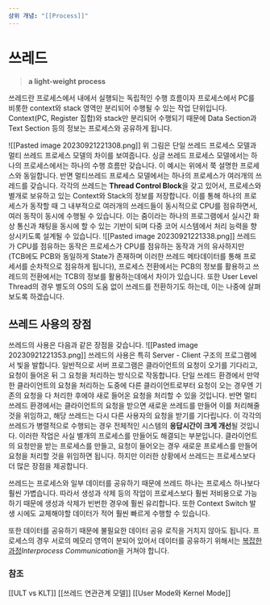 ```yaml
---
상위 개념: "[[Process]]"
---
```

# 쓰레드
> **a light-weight process**

쓰레드란 프로세스에서 내에서 실행되는 독립적인 수행 흐름이자 프로세스에서 PC를 비롯한 context와 stack 영역만 분리되어 수행될 수 있는 작업 단위입니다. Context(PC, Register 집합)와 stack만 분리되어 수행되기 때문에 Data Section과 Text Section 등의 정보는 프로세스와 공유하게 됩니다.

![[Pasted image 20230921221308.png]]
위 그림은 단일 쓰레드 프로세스 모델과 멀티 쓰레드 프로세스 모델의 차이를 보여줍니다.
싱글 쓰레드 프로세스 모델에서는 하나의 프로세스에서는 하나의 수행 흐름만 갖습니다. 이 예시는 위에서 쭉 설명한 프로세스와 동일합니다. 반면 멀티쓰레드 프로세스 모델에서는 하나의 프로세스가 여러개의 쓰레드를 갖습니다. 각각의 쓰레드는 **Thread Control Block**을 갖고 있어서, 프로세스와 별개로 보유하고 있는 Context와 Stack의 정보를 저장합니다. 이를 통해 하나의 프로세스가 동작할 때 그 내부적으로 여러개의 쓰레드들이 동시적으로 CPU를 점유하면서, 여러 동작이 동시에 수행될 수 있습니다. 이는 줌이라는 하나의 프로그램에서 실시간 화상 통신과 채팅을 동시에 할 수 있는 기반이 되며 다중 코어 시스템에서 처리 능력을 향상시키도록 설계될 수 있습니다.
![[Pasted image 20230921221338.png]]
쓰레드가 CPU를 점유하는 동작은 프로세스가 CPU를 점유하는 동작과 거의 유사하지만 (TCB에도 PCB와 동일하게 State가 존재하며 이러한 쓰레드 메타데이터를 통해 프로세서를 순차적으로 점유하게 됩니다), 프로세스 전환에서는 PCB의 정보를 활용하고 쓰레드의 전환에서는 TCB의 정보를 활용하는데에서 차이가 있습니다. 또한 User Level Thread의 경우 별도의 OS의 도움 없이 쓰레드를 전환하기도 하는데, 이는 나중에 살펴보도록 하겠습니다.
## 쓰레드 사용의 장점
쓰레드의 사용은 다음과 같은 장점을 갖습니다.
![[Pasted image 20230921221353.png]]
쓰레드의 사용은 특히 Server - Client 구조의 프로그램에서 빛을 발합니다. 일반적으로 서버 프로그램은 클라이언트의 요청이 오기를 기다리고, 요청이 들어온 뒤 그 요청을 처리하는 방식으로 작동합니다. 단일 쓰레드 환경에서 만약 한 클라이언트의 요청을 처리하는 도중에 다른 클라이언트로부터 요청이 오는 경우엔 기존의 요청을 다 처리한 후에야 새로 들어온 요청을 처리할 수 있을 것입니다. 반면 멀티 쓰레드 환경에서는 클라이언트의 요청을 받으면 새로운 쓰레드를 만들어 이를 처리해줄 것을 위임하고, 해당 쓰레드는 다시 다른 사용자의 요청을 받기를 기다립니다. 이 각각의 쓰레드가 병렬적으로 수행되는 경우 전체적인 시스템의 **응답시간이 크게 개선**될 것입니다.
이러한 작업은 사실 별개의 프로세스를 만들어도 해결되는 부분입니다. 클라이언트의 요청만을 받는 프로세스를 만들고, 요청이 들어오는 경우 새로운 프로세스를 만들어 요청을 처리할 것을 위임하면 됩니다. 하지만 이러한 상황에서 쓰레드는 프로세스보다 더 많은 장점을 제공합니다.

쓰레드는 프로세스와 일부 데이터를 공유하기 때문에 쓰레드 하나는 프로세스 하나보다 훨씬 가볍습니다. 따라서 생성과 삭제 등의 작업이 프로세스보다 훨씬 저비용으로 가능하기 때문에 생성과 삭제가 빈번한 경우에 훨씬 유리합니다. 또한 Context Switch 발생 시에도 교체해야할 데이터가 적어 훨씬 빠르게 수행할 수 있습니다.

또한 데이터를 공유하기 때문에 불필요한 데이터 공유 로직을 거치지 않아도 됩니다. 프로세스의 경우 서로의 메모리 영역이 분되어 있어서 데이터를 공유하기 위해서는 [복잡한 과정](../Process/IPC.md)*Interprocess Communication*을 거쳐야 합니다.

### 참조
[[ULT vs KLT]]
[[쓰레드 연관관계 모델]]
[[User Mode와 Kernel Mode]]
